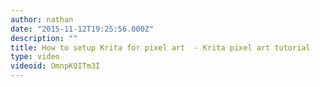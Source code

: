 ```yaml
---
author: nathan
date: "2015-11-12T19:25:56.000Z"
description: ""
title: How to setup Krita for pixel art  - Krita pixel art tutorial
type: video
videoid: OmnpKQITm3I
---
```

